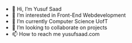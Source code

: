 - 👋 Hi, I’m Yusuf Saad
- 👀 I’m interested in Front-End Webdevelopment
- 🌱 I’m currently Computer Science UofT
- 💞️ I’m looking to collaborate on projects
- 📫 How to reach me yusufsaad.com

